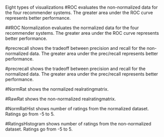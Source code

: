 Eight types of visualizations
#ROC evaluates the non-normalized data for the four recommender systems. The greater area under the ROC curve represents better performance.

##ROC Normalization evaluates the normalized data for the four recommender systems. The greater area under the ROC curve represents better performance.

#precrecall shows the tradeoff between precision and recall for the non-normalized data. The greater area under the prec/recall represents better performance. 

#precrecall shows the tradeoff between precision and recall for the normalized data. The greater area under the prec/recall represents better performance. 

#NormRat shows the normalized realratingmatrix.

#RawRat shows the non-normalized realratingmatrix. 

#NormRatHist shows number of ratings from the normalized dataset. Ratings go from -5 to 5. 

#RatingsHistogram shows number of ratings from the non-normalized dataset. Ratings go from -5 to 5. 

